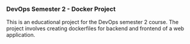 ### DevOps Semester 2 - Docker Project

This is an educational project for the DevOps semester 2 course. The project involves creating dockerfiles for backend and frontend of a web application.

